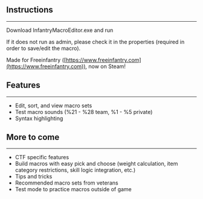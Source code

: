 ## Instructions
---

Download InfantryMacroEditor.exe and run

If it does not run as admin, please check it in the properties (required in order to save/edit the macro).

Made for Freeinfantry ([https://www.freeinfantry.com](https://www.freeinfantry.com)), now on Steam!

## Features
---

- Edit, sort, and view macro sets
- Test macro sounds (%21 - %28 team, %1 - %5 private)
- Syntax highlighting

## More to come
---

- CTF specific features
- Build macros with easy pick and choose (weight calculation, item category restrictions, skill logic integration, etc.)
- Tips and tricks
- Recommended macro sets from veterans
- Test mode to practice macros outside of game
